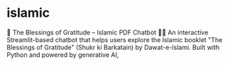# islamic
🕌 The Blessings of Gratitude – Islamic PDF Chatbot 🤖📖 An interactive Streamlit-based chatbot that helps users explore the Islamic booklet "The Blessings of Gratitude" (Shukr ki Barkatain) by Dawat-e-Islami. Built with Python and powered by generative AI,
